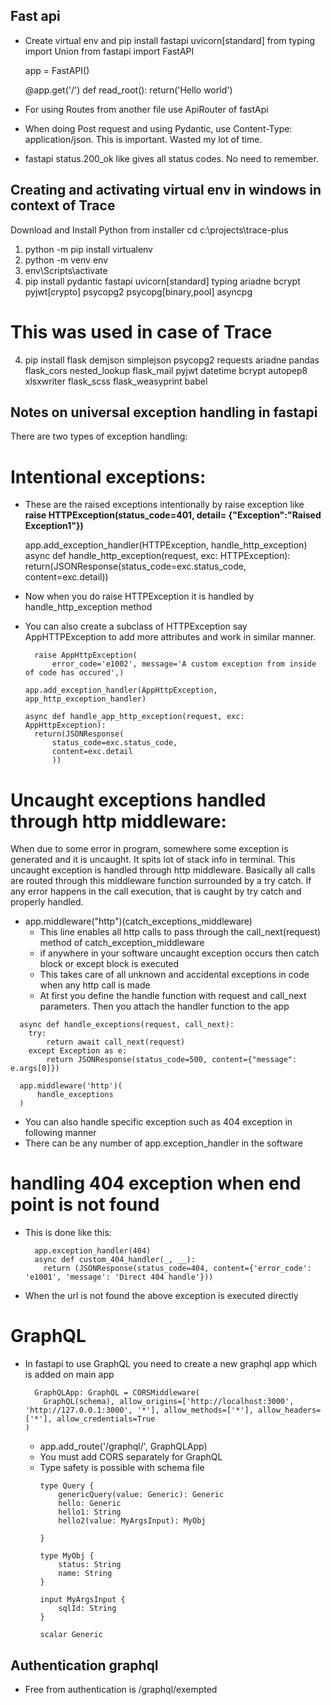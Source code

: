## **Fast api**
- Create virtual env and pip install fastapi uvicorn[standard]
  from typing import Union
  from fastapi import FastAPI

  app = FastAPI()

  @app.get('/')
  def read_root():
      return('Hello world')
- For using Routes from another file use ApiRouter of fastApi
- When doing Post request and using Pydantic, use Content-Type: application/json. This is important. Wasted my lot of time.
- fastapi status.200_ok like gives all status codes. No need to remember.

## **Creating and activating virtual env in windows in context of Trace**
Download and Install Python from installer
cd c:\projects\trace-plus
1. python -m pip install virtualenv
2. python -m venv env
3. env\Scripts\activate
4. pip install pydantic fastapi uvicorn[standard] typing ariadne bcrypt pyjwt[crypto] psycopg2 psycopg[binary,pool] asyncpg
# This was used in case of Trace
4. pip install flask demjson simplejson psycopg2 requests ariadne pandas flask_cors nested_lookup flask_mail pyjwt datetime bcrypt autopep8 xlsxwriter flask_scss flask_weasyprint babel

## **Notes on universal exception handling in fastapi**
There are two types of exception handling:
# Intentional exceptions:
- These are the raised exceptions intentionally by raise exception like **raise HTTPException(status_code=401, detail= {"Exception":"Raised Exception1"})** 
  
  app.add_exception_handler(HTTPException, handle_http_exception)
  async def handle_http_exception(request, exc: HTTPException):
    return(JSONResponse(status_code=exc.status_code, content=exc.detail))
- Now when you do raise HTTPException it is handled by handle_http_exception method

- You can also create a subclass of HTTPException say AppHTTPException to add more attributes and work in similar manner.
  ```
    raise AppHttpException(
        error_code='e1002', message='A custom exception from inside of code has occured',)
  ```
  ```app.add_exception_handler(AppHttpException, app_http_exception_handler)```
  ```
  async def handle_app_http_exception(request, exc: AppHttpException):
    return(JSONResponse(
        status_code=exc.status_code, 
        content=exc.detail
        ))
  ```


# Uncaught exceptions handled through http middleware: 
When due to some error in program, somewhere some exception is generated and it is uncaught. It spits lot of stack info in terminal. This uncaught exception is handled through http middleware. Basically all calls are routed through this middleware function surrounded by a try catch. If any error happens in the call execution, that is caught by try catch and properly handled.
- app.middleware("http")(catch_exceptions_middleware)
  - This line enables all http calls to pass through the call_next(request) method of catch_exception_middleware
  - if anywhere in your software uncaught exception occurs then catch block or except block is executed
  - This takes care of all unknown and accidental exceptions in code when any http call is made
  - At first you define the handle function with request and call_next parameters. Then you attach the handler function to the app
```
  async def handle_exceptions(request, call_next):
    try:
        return await call_next(request)
    except Exception as e:
        return JSONResponse(status_code=500, content={"message": e.args[0]})

  app.middleware('http')(
      handle_exceptions
  )
```
- You can also handle specific exception such as 404 exception in following manner
- There can be any number of app.exception_handler in the software
# handling 404 exception when end point is not found
- This is done like this:
  ```
    app.exception_handler(404)
    async def custom_404_handler(_, __):
      return (JSONResponse(status_code=404, content={'error_code': 'e1001', 'message': 'Direct 404 handle'}))
  ```
- When the url is not found the above exception is executed directly

# GraphQL
- In fastapi to use GraphQL you need to create a new graphql app which is added on main app
    ```
      GraphQLApp: GraphQL = CORSMiddleware(
        GraphQL(schema), allow_origins=['http://localhost:3000', 'http://127.0.0.1:3000', '*'], allow_methods=['*'], allow_headers=['*'], allow_credentials=True
    )
    ```
  - app.add_route('/graphql/', GraphQLApp)
  - You must add CORS separately for GraphQL
  - Type safety is possible with schema file
    ```
    type Query {
        genericQuery(value: Generic): Generic
        hello: Generic
        hello1: String
        hello2(value: MyArgsInput): MyObj
        
    }

    type MyObj {
        status: String
        name: String
    }

    input MyArgsInput {
        sqlId: String
    }

    scalar Generic
    ```
## Authentication graphql
- Free from authentication is /graphql/exempted